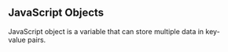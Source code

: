 ## JavaScript Objects
JavaScript object is a variable that can store multiple data in key-value pairs.
